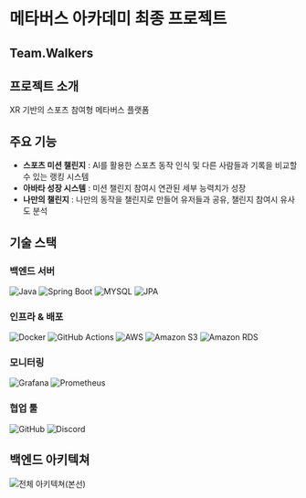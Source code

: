 # 메타버스 아카데미 최종 프로젝트
## Team.Walkers

## 프로젝트 소개
XR 기반의 스포츠 참여형 메타버스 플랫폼

## 주요 기능

- **스포츠 미션 챌린지** : AI를 활용한 스포츠 동작 인식 및 다른 사람들과 기록을 비교할 수 있는 랭킹 시스템
- **아바타 성장 시스템** : 미션 챌린지 참여시 연관된 세부 능력치가 성장
- **나만의 챌린지** : 나만의 동작을 챌린지로 만들어 유저들과 공유, 챌린지 참여시 유사도 분석

## 기술 스택

### 백엔드 서버
![Java](https://img.shields.io/badge/Java-%23ED8B00.svg?style=for-the-badge&logo=openjdk&logoColor=fff)
![Spring Boot](https://img.shields.io/badge/springboot-6DB33F?style=for-the-badge&logo=springboot&logoColor=white)
![MYSQL](https://img.shields.io/badge/mysql-4479A1?style=for-the-badge&logo=mysql&logoColor=white)
![JPA](https://img.shields.io/badge/Spring_data_jpa-6DB33F?style=for-the-badge&logo=SpringSecurity&logoColor=white)

### 인프라 & 배포

![Docker](https://img.shields.io/badge/docker-%230db7ed.svg?style=for-the-badge&logo=docker&logoColor=white)
![GitHub Actions](https://img.shields.io/badge/github%20actions-%232671E5.svg?style=for-the-badge&logo=githubactions&logoColor=white)
![AWS](https://img.shields.io/badge/amazon%20aws-232F3E?style=for-the-badge&logo=amazonwebservices&logoColor=white)
![Amazon S3](https://img.shields.io/badge/amazon%20s3-569A31?style=for-the-badge&logo=amazons3&logoColor=white)
![Amazon RDS](https://img.shields.io/badge/amazon%20rds-527FFF?style=for-the-badge&logo=amazonrds&logoColor=white)


### 모니터링
![Grafana](https://img.shields.io/badge/grafana-%23F46800.svg?style=for-the-badge&logo=grafana&logoColor=white)
![Prometheus](https://img.shields.io/badge/Prometheus-E6522C?style=for-the-badge&logo=Prometheus&logoColor=white)

### 협업 툴
![GitHub](https://img.shields.io/badge/github-181717?style=for-the-badge&logo=github&logoColor=white)
![Discord](https://img.shields.io/badge/Discord-%235865F2.svg?style=for-the-badge&logo=discord&logoColor=white)

## 백엔드 아키텍쳐

![전체 아키텍쳐(본선)](https://github.com/user-attachments/assets/52b17a1d-d45b-4078-9a14-9ec97e99abb8)



